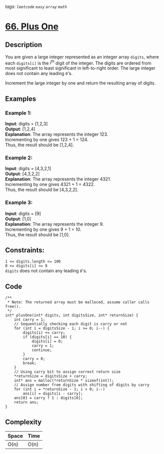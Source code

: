 ###### tags: `leetcode` `easy` `array` `math`  
# [66. Plus One](https://leetcode.com/problems/plus-one/)  
## Description  
You are given a large integer represented as an integer array `digits`, where each `digits[i]` is the $i^{th}$ digit of the integer. The digits are ordered from most significant to least significant in left-to-right order. The large integer does not contain any leading `0`'s.  

Increment the large integer by one and return the resulting array of digits.  

## Examples
### Example 1:
**Input**: digits = [1,2,3]  
**Output**: [1,2,4]  
**Explanation**: The array represents the integer 123.  
Incrementing by one gives 123 + 1 = 124.  
Thus, the result should be [1,2,4].  

### Example 2:
**Input**: digits = [4,3,2,1]  
**Output**: [4,3,2,2]  
**Explanation**: The array represents the integer 4321.  
Incrementing by one gives 4321 + 1 = 4322.  
Thus, the result should be [4,3,2,2].  

### Example 3:
**Input**: digits = [9]  
**Output**: [1,0]  
**Explanation**: The array represents the integer 9.  
Incrementing by one gives 9 + 1 = 10.  
Thus, the result should be [1,0].  

## Constraints:
`1 <= digits.length <= 100`  
`0 <= digits[i] <= 9`  
`digits` does not contain any leading `0`'s.  

## Code
```c=
/**
 * Note: The returned array must be malloced, assume caller calls free().
 */
int* plusOne(int* digits, int digitsSize, int* returnSize) {
    int carry = 1;
    // Sequentially checking each digit is carry or not
    for (int i = digitsSize - 1; i >= 0; i--) {
        digits[i] += carry;
        if (digits[i] == 10) {
            digits[i] = 0;
            carry = 1;
            continue;
        }
        carry = 0;
        break;
    }
    // Using carry bit to assign correst return size
    *returnSize = digitsSize + carry;
    int* ans = malloc(*returnSize * sizeof(int));
    // Assign number from digits with shifting of digits by carry
    for (int i = *returnSize - 1; i > 0; i--)
        ans[i] = digits[i - carry];
    ans[0] = carry ? 1 : digits[0];
    return ans;
}
```
## Complexity
|Space|Time|
|-    |-   |
|O(n) |O(n)|